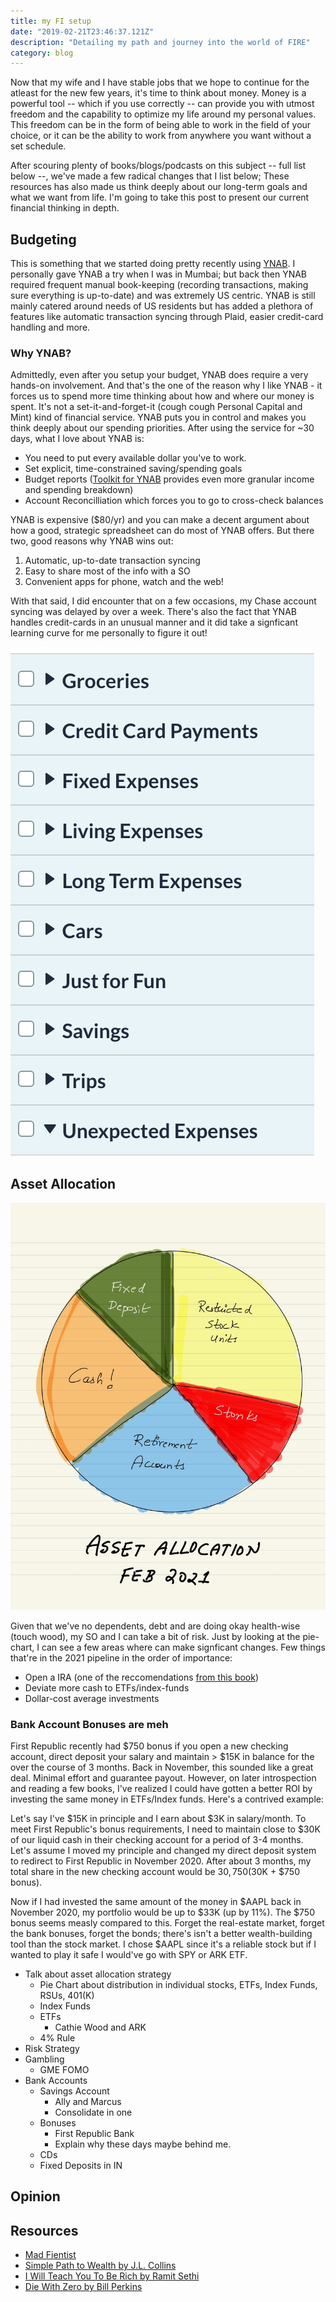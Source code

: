 ```yaml
---
title: my FI setup
date: "2019-02-21T23:46:37.121Z"
description: "Detailing my path and journey into the world of FIRE"
category: blog
---
```


Now that my wife and I have stable jobs that we hope to continue for the atleast for the new few years, it's time to think about money. Money is a powerful tool -- which if you use correctly -- can provide you with utmost freedom and the capability to optimize my life around my personal values. This freedom can be in the form of being able to work in the field of your choice, or it can be the ability to work from anywhere you want without a set schedule.


After scouring plenty of books/blogs/podcasts on this subject -- full list below --, we've made a few radical changes that I list below; These resources has also made us think deeply about our long-term goals and what we want from life. I'm going to take this post to present our current financial thinking in depth.

## Budgeting

This is something that we started doing pretty recently using [YNAB](https://www.youneedabudget.com/). I personally gave YNAB a try when I was in Mumbai; but back then YNAB required frequent manual book-keeping (recording transactions, making sure everything is up-to-date) and was extremely US centric. YNAB is still mainly catered around needs of US residents but has added a plethora of features like automatic transaction syncing through Plaid, easier credit-card handling and more. 

### Why YNAB?

Admittedly, even after you setup your budget, YNAB does require a very hands-on involvement. And that's the one of the reason why I like YNAB - it forces us to spend more time thinking about how and where our money is spent. It's not a set-it-and-forget-it (cough cough Personal Capital and Mint) kind of financial service. YNAB puts you in control and makes you think deeply about our spending priorities. After using the service for ~30 days, what I love about YNAB is:
- You need to put every available dollar you've to work.
- Set explicit, time-constrained saving/spending goals
- Budget reports ([Toolkit for YNAB](https://github.com/toolkit-for-ynab/toolkit-for-ynab/) provides even more granular income and spending breakdown)
- Account Reconcilliation which forces you to go to cross-check balances


YNAB is expensive ($80/yr) and you can make a decent argument about how a good, strategic spreadsheet can do most of YNAB offers. But there two, good reasons why YNAB wins out:

1. Automatic, up-to-date transaction syncing
2. Easy to share most of the info with a SO
3. Convenient apps for phone, watch and the web!

With that said, I did encounter that on a few occasions, my Chase account syncing was delayed by over a week. There's also the fact that YNAB handles credit-cards in an unusual manner and it did take a signficant learning curve for me personally to figure it out!

![YNAB Categories](./YNAB-1.png)

## Asset Allocation

![YNAB Categories](./YNAB-2.jpeg)

Given that we've no dependents, debt and are doing okay health-wise (touch wood), my SO and I can take a bit of risk. Just by looking at the pie-chart, I can see a few areas where can make signficant changes. Few things that're in the 2021 pipeline in the order of importance:

- Open a IRA (one of the reccomendations [from this book](/book-review-i-will-teach-you-to-be-rich/))
- Deviate more cash to ETFs/index-funds
- Dollar-cost average investments


### Bank Account Bonuses are meh

First Republic recently had $750 bonus if you open a new checking account, direct deposit your salary and maintain > $15K in balance for the over the course of 3 months. Back in November, this sounded like a great deal. Minimal effort and guarantee payout. However, on later introspection and reading a few books, I've realized I could have gotten a better ROI by investing the same money in ETFs/Index funds. Here's a contrived example:

Let's say I've $15K in principle and I earn about $3K in salary/month. To meet First Republic's bonus requirements, I need to maintain close to $30K of our liquid cash in their checking account for a period of 3-4 months. Let's assume I moved my principle and changed my direct deposit system to redirect to First Republic in November 2020. After about 3 months, my total share in the new checking account would be $30,750 ($30K + $750 bonus). 

Now if I had invested the same amount of the money in $AAPL back in November 2020, my portfolio would be up to $33K (up by 11%). The $750 bonus seems measly compared to this. Forget the real-estate market, forget the bank bonuses, forget the bonds; there's isn't a better wealth-building tool than the stock market. I chose $AAPL since it's a reliable stock but if I wanted to play it safe I would've go with SPY or ARK ETF.




- Talk about asset allocation strategy
  - Pie Chart about distribution in individual stocks, ETFs, Index Funds, RSUs, 401(K)
  - Index Funds
  - ETFs 
  	- Cathie Wood and ARK
  - 4% Rule
- Risk Strategy
- Gambling
	- GME FOMO 
- Bank Accounts
	- Savings Account
		- Ally and Marcus
		- Consolidate in one
	- Bonuses
		- First Republic Bank
		- Explain why these days maybe behind me.
	- CDs
	- Fixed Deposits in IN

## Opinion


## Resources

- [Mad Fientist](https://www.madfientist.com/podcast)
- [Simple Path to Wealth by J.L. Collins](https://www.goodreads.com/book/show/30646587-the-simple-path-to-wealth)
- [I Will Teach You To Be Rich by Ramit Sethi](https://www.goodreads.com/book/show/40591670-i-will-teach-you-to-be-rich)
- [Die With Zero by Bill Perkins](https://www.goodreads.com/book/show/52950915-die-with-zero)

